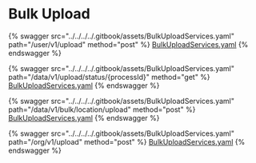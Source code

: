 # Bulk Upload

{% swagger src="../../../../.gitbook/assets/BulkUploadServices.yaml" path="/user/v1/upload" method="post" %}
[BulkUploadServices.yaml](../../../../.gitbook/assets/BulkUploadServices.yaml)
{% endswagger %}

{% swagger src="../../../../.gitbook/assets/BulkUploadServices.yaml" path="/data/v1/upload/status/{processId}" method="get" %}
[BulkUploadServices.yaml](../../../../.gitbook/assets/BulkUploadServices.yaml)
{% endswagger %}

{% swagger src="../../../../.gitbook/assets/BulkUploadServices.yaml" path="/data/v1/bulk/location/upload" method="post" %}
[BulkUploadServices.yaml](../../../../.gitbook/assets/BulkUploadServices.yaml)
{% endswagger %}

{% swagger src="../../../../.gitbook/assets/BulkUploadServices.yaml" path="/org/v1/upload" method="post" %}
[BulkUploadServices.yaml](../../../../.gitbook/assets/BulkUploadServices.yaml)
{% endswagger %}
